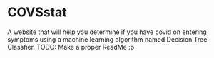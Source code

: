 # COVSstat
A website that will help you determine if you have covid on entering symptoms using a machine learning algorithm named Decision Tree Classfier.
TODO: Make a proper ReadMe :p
